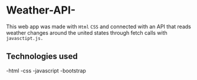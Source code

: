 # Weather-API-
This web app was made with `Html` `CSS` and connected with an API that reads weather changes around the united states through fetch calls with `javasctipt.js.` 

## Technologies used
-html
-css
-javascript
-bootstrap
